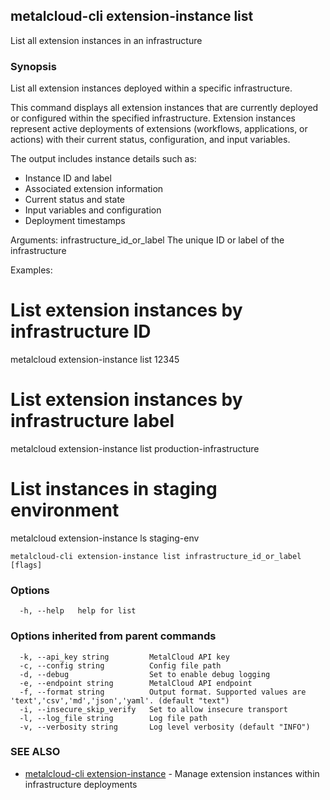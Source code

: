 ## metalcloud-cli extension-instance list

List all extension instances in an infrastructure

### Synopsis

List all extension instances deployed within a specific infrastructure.

This command displays all extension instances that are currently deployed or configured
within the specified infrastructure. Extension instances represent active deployments
of extensions (workflows, applications, or actions) with their current status,
configuration, and input variables.

The output includes instance details such as:
- Instance ID and label
- Associated extension information
- Current status and state
- Input variables and configuration
- Deployment timestamps

Arguments:
  infrastructure_id_or_label    The unique ID or label of the infrastructure

Examples:
  # List extension instances by infrastructure ID
  metalcloud extension-instance list 12345
  
  # List extension instances by infrastructure label
  metalcloud extension-instance list production-infrastructure
  
  # List instances in staging environment
  metalcloud extension-instance ls staging-env

```
metalcloud-cli extension-instance list infrastructure_id_or_label [flags]
```

### Options

```
  -h, --help   help for list
```

### Options inherited from parent commands

```
  -k, --api_key string         MetalCloud API key
  -c, --config string          Config file path
  -d, --debug                  Set to enable debug logging
  -e, --endpoint string        MetalCloud API endpoint
  -f, --format string          Output format. Supported values are 'text','csv','md','json','yaml'. (default "text")
  -i, --insecure_skip_verify   Set to allow insecure transport
  -l, --log_file string        Log file path
  -v, --verbosity string       Log level verbosity (default "INFO")
```

### SEE ALSO

* [metalcloud-cli extension-instance](metalcloud-cli_extension-instance.md)	 - Manage extension instances within infrastructure deployments

